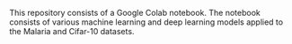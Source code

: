 This repository consists of a Google Colab notebook. The notebook consists of various machine learning and deep learning models applied to the Malaria and Cifar-10 datasets.
